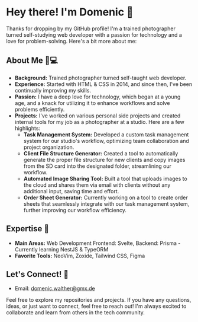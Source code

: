 # Hey there! I'm Domenic 👋

Thanks for dropping by my GitHub profile! I'm a trained photographer turned self-studying web developer with a passion for technology and a love for problem-solving. Here's a bit more about me:

## About Me 📸💻

- **Background:** Trained photographer turned self-taught web developer.
- **Experience:** Started with HTML & CSS in 2014, and since then, I've been continually improving my skills.
- **Passion:** I have a deep love for technology, which began at a young age, and a knack for utilizing it to enhance workflows and solve problems efficiently.
- **Projects:** I've worked on various personal side projects and created internal tools for my job as a photographer at a studio. Here are a few highlights:
  - **Task Management System:** Developed a custom task management system for our studio's workflow, optimizing team collaboration and project organization.
  - **Client File Structure Generator:** Created a tool to automatically generate the proper file structure for new clients and copy images from the SD card into the designated folder, streamlining our workflow.
  - **Automated Image Sharing Tool:** Built a tool that uploads images to the cloud and shares them via email with clients without any additional input, saving time and effort.
  - **Order Sheet Generator:** Currently working on a tool to create order sheets that seamlessly integrate with our task management system, further improving our workflow efficiency.



## Expertise 🚀

- **Main Areas:** Web Development Frontend: Svelte, Backend: Prisma - Currently learning NestJS & TypeORM
- **Favorite Tools:** NeoVim, Zoxide, Tailwind CSS, Figma


## Let's Connect! 📧

- Email: domenic.walther@gmx.de

Feel free to explore my repositories and projects. If you have any questions, ideas, or just want to connect, feel free to reach out! I'm always excited to collaborate and learn from others in the tech community.
